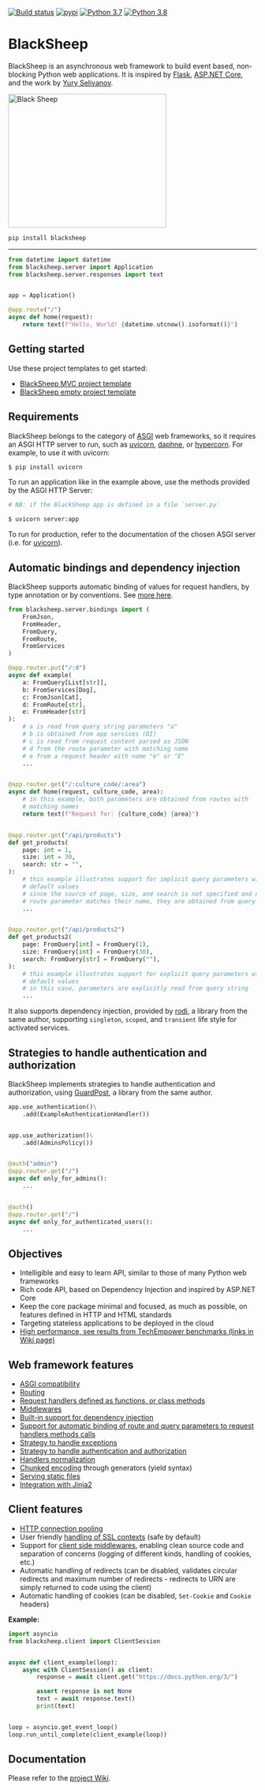 [![Build status](https://dev.azure.com/robertoprevato/BlackSheep/_apis/build/status/BlackSheep-CI-v2?branchName=master)](https://dev.azure.com/robertoprevato/BlackSheep/_build/latest?definitionId=32) [![pypi](https://img.shields.io/pypi/v/BlackSheep.svg?color=blue)](https://pypi.org/project/BlackSheep/) [![Python 3.7](https://img.shields.io/badge/python-3.7-blue.svg)](https://www.python.org/downloads/release/python-370/) [![Python 3.8](https://img.shields.io/badge/python-3.8-blue.svg)](https://www.python.org/downloads/release/python-380/)

# BlackSheep
BlackSheep is an asynchronous web framework to build event based, non-blocking Python web applications.
It is inspired by [Flask](https://palletsprojects.com/p/flask/), [ASP.NET Core](https://docs.microsoft.com/en-us/aspnet/core/), and the work by [Yury Selivanov](https://magic.io/blog/uvloop-blazing-fast-python-networking/).

<p align="left">
  <a href="#blacksheep"><img width="320" height="271" src="https://labeuwstacc.blob.core.windows.net/github/blacksheep.png" alt="Black Sheep"></a>
</p>

```bash
pip install blacksheep
```

---

```python
from datetime import datetime
from blacksheep.server import Application
from blacksheep.server.responses import text


app = Application()

@app.route("/")
async def home(request):
    return text(f"Hello, World! {datetime.utcnow().isoformat()}")

```

## Getting started
Use these project templates to get started:

* [BlackSheep MVC project template](https://github.com/RobertoPrevato/BlackSheepMVC)
* [BlackSheep empty project template](https://github.com/RobertoPrevato/BlackSheepEmptyProject)

## Requirements

BlackSheep belongs to the category of [ASGI](https://asgi.readthedocs.io/en/latest/) web frameworks, so it requires an ASGI HTTP server to run, such as [uvicorn](http://www.uvicorn.org/), [daphne](https://github.com/django/daphne/), or [hypercorn](https://pgjones.gitlab.io/hypercorn/). For example, to use it with uvicorn:

```bash
$ pip install uvicorn
```

To run an application like in the example above, use the methods provided by the ASGI HTTP Server:

```bash
# NB: if the BlackSheep app is defined in a file `server.py`

$ uvicorn server:app
```

To run for production, refer to the documentation of the chosen ASGI server (i.e. for [uvicorn](https://www.uvicorn.org/#running-with-gunicorn)).

## Automatic bindings and dependency injection
BlackSheep supports automatic binding of values for request handlers, by type annotation or by conventions. See [more here](https://github.com/RobertoPrevato/BlackSheep/wiki/Model-binding).

```python
from blacksheep.server.bindings import (
    FromJson,
    FromHeader,
    FromQuery,
    FromRoute,
    FromServices
)

@app.router.put("/:d")
async def example(
    a: FromQuery[List[str]],
    b: FromServices[Dog],
    c: FromJson[Cat],
    d: FromRoute[str],
    e: FromHeader[str]
):
    # a is read from query string parameters "a"
    # b is obtained from app services (DI)
    # c is read from request content parsed as JSON
    # d from the route parameter with matching name
    # e from a request header with name "e" or "E"
    ...


@app.router.get("/:culture_code/:area")
async def home(request, culture_code, area):
    # in this example, both parameters are obtained from routes with
    # matching names
    return text(f"Request for: {culture_code} {area}")


@app.router.get("/api/products")
def get_products(
    page: int = 1,
    size: int = 30,
    search: str = "",
):
    # this example illustrates support for implicit query parameters with
    # default values
    # since the source of page, size, and search is not specified and no
    # route parameter matches their name, they are obtained from query string
    ...


@app.router.get("/api/products2")
def get_products2(
    page: FromQuery[int] = FromQuery(1),
    size: FromQuery[int] = FromQuery(30),
    search: FromQuery[str] = FromQuery(""),
):
    # this example illustrates support for explicit query parameters with
    # default values
    # in this case, parameters are explicitly read from query string
    ...

```
It also supports dependency injection, provided by [rodi](https://github.com/RobertoPrevato/rodi),
a library from the same author, supporting `singleton`, `scoped`, and `transient` life style for activated services.

## Strategies to handle authentication and authorization
BlackSheep implements strategies to handle authentication and authorization,
using [GuardPost](https://github.com/RobertoPrevato/GuardPost), a library from
the same author.

```python
app.use_authentication()\
    .add(ExampleAuthenticationHandler())


app.use_authorization()\
    .add(AdminsPolicy())


@auth("admin")
@app.router.get("/")
async def only_for_admins():
    ...


@auth()
@app.router.get("/")
async def only_for_authenticated_users():
    ...
```

## Objectives
* Intelligible and easy to learn API, similar to those of many Python web frameworks
* Rich code API, based on Dependency Injection and inspired by ASP.NET Core
* Keep the core package minimal and focused, as much as possible, on features defined in HTTP and HTML standards
* Targeting stateless applications to be deployed in the cloud
* [High performance, see results from TechEmpower benchmarks (links in Wiki page)](https://github.com/RobertoPrevato/BlackSheep/wiki/Server-performance)

## Web framework features
* [ASGI compatibility](https://asgi.readthedocs.io/en/latest/)
* [Routing](https://github.com/RobertoPrevato/BlackSheep/wiki/Routing)
* [Request handlers defined as functions, or class methods](https://github.com/RobertoPrevato/BlackSheep/wiki/Defining-request-handlers)
* [Middlewares](https://github.com/RobertoPrevato/BlackSheep/wiki/Middlewares)
* [Built-in support for dependency injection](https://github.com/RobertoPrevato/BlackSheep/wiki/Dependency-injection)
* [Support for automatic binding of route and query parameters to request handlers methods calls](https://github.com/RobertoPrevato/BlackSheep/wiki/Handlers-normalization#route-parameters)
* [Strategy to handle exceptions](https://github.com/RobertoPrevato/BlackSheep/wiki/Exceptions-handling)
* [Strategy to handle authentication and authorization](https://github.com/RobertoPrevato/BlackSheep/wiki/Authentication-and-authorization-strategies)
* [Handlers normalization](https://github.com/RobertoPrevato/BlackSheep/wiki/Handlers-normalization)
* [Chunked encoding](https://github.com/RobertoPrevato/BlackSheep/wiki/Chunked-encoding) through generators (yield syntax)
* [Serving static files](https://github.com/RobertoPrevato/BlackSheep/wiki/Serving-static-files)
* [Integration with Jinja2](https://github.com/RobertoPrevato/BlackSheep/wiki/Jinja2)

## Client features
* [HTTP connection pooling](https://github.com/RobertoPrevato/BlackSheep/wiki/Connection-pooling)
* User friendly [handling of SSL contexts](https://github.com/RobertoPrevato/BlackSheep/wiki/Client-handling-SSL-contexts) (safe by default)
* Support for [client side middlewares](https://github.com/RobertoPrevato/BlackSheep/wiki/Client-middlewares), enabling clean source code and separation of concerns (logging of different kinds, handling of cookies, etc.)
* Automatic handling of redirects (can be disabled, validates circular redirects and maximum number of redirects - redirects to URN are simply returned to code using the client)
* Automatic handling of cookies (can be disabled, `Set-Cookie` and `Cookie` headers)

**Example:**
```python
import asyncio
from blacksheep.client import ClientSession


async def client_example(loop):
    async with ClientSession() as client:
        response = await client.get("https://docs.python.org/3/")

        assert response is not None
        text = await response.text()
        print(text)


loop = asyncio.get_event_loop()
loop.run_until_complete(client_example(loop))

```

## Documentation
Please refer to the [project Wiki](https://github.com/RobertoPrevato/BlackSheep/wiki).
